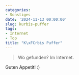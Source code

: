 ```yaml
---
categories:
- Sonstiges
date: '2024-11-13 00:00:00'
slug: kurbis-puffer
tags:
- Internet
- Top
title: "K\xFCrbis Puffer"
---
```



> Wo gefunden? Im Internet.

Guten Appetit! :)